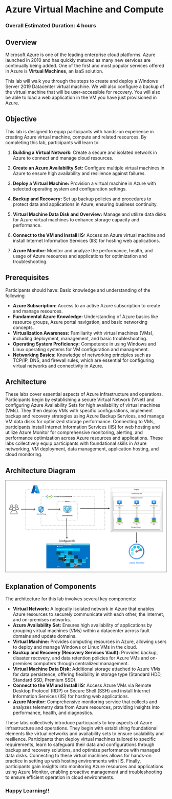 # Azure Virtual Machine and Compute

### Overall Estimated Duration: 4 hours

## Overview

Microsoft Azure is one of the leading enterprise cloud platforms. Azure launched in 2010 and has quickly matured as many new services are continually being added. One of the first and most popular services offered in Azure is **Virtual Machines**, an IaaS solution.

This lab will walk you through the steps to create and deploy a Windows Server 2019 Datacenter virtual machine. We will also configure a backup of the virtual machine that will be user-accessible for recovery. You will also be able to load a web application in the VM you have just provisioned in Azure.


## Objective

This lab is designed to equip participants with hands-on experience in creating Azure virtual machine, compute and related resources. By completing this lab, participants will learn to:

1. **Building a Virtual Network:** Create a secure and isolated network in Azure to connect and manage cloud resources.

1. **Create an Azure Availability Set:** Configure multiple virtual machines in Azure to ensure high availability and resilience against failures.

1. **Deploy a Virtual Machine:** Provision a virtual machine in Azure with selected operating system and configuration settings.

1. **Backup and Recovery:** Set up backup policies and procedures to protect data and applications in Azure, ensuring business continuity.

1. **Virtual Machine Data Disk and Overview:** Manage and utilize data disks for Azure virtual machines to enhance storage capacity and performance.

1. **Connect to the VM and Install IIS:** Access an Azure virtual machine and install Internet Information Services (IIS) for hosting web applications.

1. **Azure Monitor:** Monitor and analyze the performance, health, and usage of Azure resources and applications for optimization and troubleshooting.

## Prerequisites 

Participants should have: Basic knowledge and understanding of the following

- **Azure Subscription:** Access to an active Azure subscription to create and manage resources.
- **Fundamental Azure Knowledge:** Understanding of Azure basics like resource groups, Azure portal navigation, and basic networking concepts.
- **Virtualization Awareness:** Familiarity with virtual machines (VMs), including deployment, management, and basic troubleshooting.
- **Operating System Proficiency:** Competence in using Windows and Linux operating systems for VM configuration and management.
- **Networking Basics:** Knowledge of networking principles such as TCP/IP, DNS, and firewall rules, which are essential for configuring virtual networks and connectivity in Azure.

## Architecture

These labs cover essential aspects of Azure infrastructure and operations. Participants begin by establishing a secure Virtual Network (VNet) and configuring Azure Availability Sets for high availability of virtual machines (VMs). They then deploy VMs with specific configurations, implement backup and recovery strategies using Azure Backup Services, and manage VM data disks for optimized storage performance. Connecting to VMs, participants install Internet Information Services (IIS) for web hosting and utilize Azure Monitor for comprehensive monitoring, alerting, and performance optimization across Azure resources and applications. These labs collectively equip participants with foundational skills in Azure networking, VM deployment, data management, application hosting, and cloud monitoring.

## Architecture Diagram

![](../instructions/images/azure-vm-arch-diagram.png)

## Explanation of Components

The architecture for this lab involves several key components:

- **Virtual Network:** A logically isolated network in Azure that enables Azure resources to securely communicate with each other, the internet, and on-premises networks.
- **Azure Availability Set:** Ensures high availability of applications by grouping virtual machines (VMs) within a datacenter across fault domains and update domains.
- **Virtual Machine:** Provides computing resources in Azure, allowing users to deploy and manage Windows or Linux VMs in the cloud.
- **Backup and Recovery (Recovery Services Vault):** Provides backup, disaster recovery, and data retention policies for Azure VMs and on-premises computers through centralized management.
- **Virtual Machine Data Disk:** Additional storage attached to Azure VMs for data persistence, offering flexibility in storage type (Standard HDD, Standard SSD, Premium SSD).
- **Connect to the VM and Install IIS:** Access Azure VMs via Remote Desktop Protocol (RDP) or Secure Shell (SSH) and install Internet Information Services (IIS) for hosting web applications.
- **Azure Monitor:** Comprehensive monitoring service that collects and analyzes telemetry data from Azure resources, providing insights into performance, health, and diagnostics.


These labs collectively introduce participants to key aspects of Azure infrastructure and operations. They begin with establishing foundational elements like virtual networks and availability sets to ensure scalability and resilience. Participants then deploy virtual machines tailored to specific requirements, learn to safeguard their data and configurations through backup and recovery solutions, and optimize performance with managed data disks. Connecting to these virtual machines allows for hands-on practice in setting up web hosting environments with IIS. Finally, participants gain insights into monitoring Azure resources and applications using Azure Monitor, enabling proactive management and troubleshooting to ensure efficient operation in cloud environments.

### Happy Learning!!

